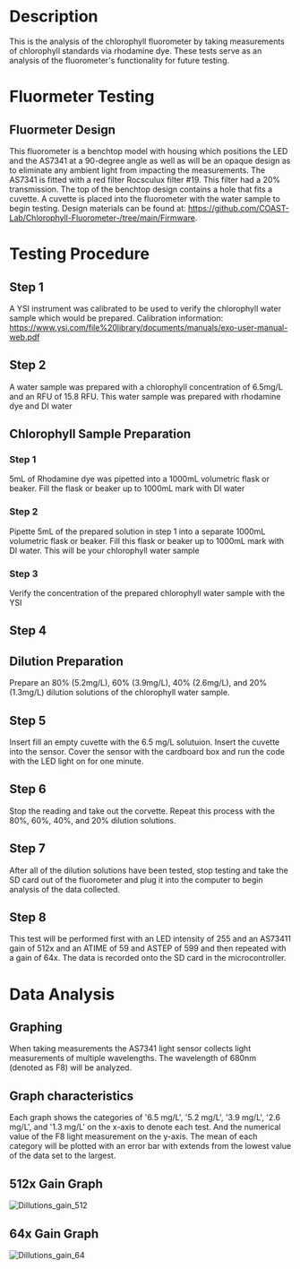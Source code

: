 # Description
This is the analysis of the chlorophyll fluorometer by taking measurements of chlorophyll standards via rhodamine dye. These tests serve as an analysis of the fluorometer's functionality for future testing.

# Fluormeter Testing
## Fluormeter Design
This fluorometer is a benchtop model with housing which positions the LED and the AS7341 at a 90-degree angle as well as will be an opaque design as to eliminate any ambient light from impacting the measurements. The AS7341 is fitted with a red filter Rocsculux filter #19. This filter had a 20% transmission. The top of the benchtop design contains a hole that fits a cuvette. A cuvette is placed into the fluorometer with the water sample to begin testing. Design materials can be found at: https://github.com/COAST-Lab/Chlorophyll-Fluorometer-/tree/main/Firmware.


# Testing Procedure
## Step 1
A YSI instrument was calibrated to be used to verify the chlorophyll water sample which would be prepared. Calibration information: https://www.ysi.com/file%20library/documents/manuals/exo-user-manual-web.pdf

## Step 2
A water sample was prepared with a chlorophyll concentration of 6.5mg/L and an RFU of 15.8 RFU. This water sample was prepared with rhodamine dye and DI water

## Chlorophyll Sample Preparation
### Step 1
5mL of Rhodamine dye was pipetted into a 1000mL volumetric flask or beaker. Fill the flask or beaker up to 1000mL mark with DI water

### Step 2
Pipette 5mL of the prepared solution in step 1 into a separate 1000mL volumetric flask or beaker. Fill this flask or beaker up to 1000mL mark with DI water. This will be your chlorophyll water sample

### Step 3
Verify the concentration of the prepared chlorophyll water sample with the YSI

## Step 4
## Dilution Preparation
Prepare an 80% (5.2mg/L), 60% (3.9mg/L), 40% (2.6mg/L), and 20% (1.3mg/L) dilution solutions of the chlorophyll water sample. 

## Step 5
Insert fill an empty cuvette with the 6.5 mg/L solutuion. Insert the cuvette into the sensor. Cover the sensor with the cardboard box and run the code with the LED light on for one minute. 

## Step 6 
Stop the reading and take out the corvette. Repeat this process with the 80%, 60%, 40%, and 20% dilution solutions. 

## Step 7
After all of the dilution solutions have been tested, stop testing and take the SD card out of the fluorometer and plug it into the computer to begin analysis of the data collected.

## Step 8
This test will be performed first with an LED intensity of 255 and an AS73411 gain of 512x and an ATIME of 59 and ASTEP of 599 and then repeated with a gain of 64x. The data is recorded onto the SD card in the microcontroller. 

# Data Analysis

## Graphing
When taking measurements the AS7341 light sensor collects light measurements of multiple wavelengths. The wavelength of 680nm (denoted as F8) will be analyzed.

## Graph characteristics
Each graph shows the categories of '6.5 mg/L', '5.2 mg/L', '3.9 mg/L', '2.6 mg/L', and '1.3 mg/L' on the x-axis to denote each test. And the numerical value of the F8 light measurement on the y-axis. The mean of each category will be plotted with an error bar with extends from the lowest value of the data set to the largest.

## 512x Gain Graph

![Dillutions_gain_512](https://github.com/jessiewynne/Chlorophyll-Fluorometer-/assets/106984291/c09a2a3d-d664-4e92-b7f5-607d3c19e98d)

## 64x Gain Graph

![Dillutions_gain_64](https://github.com/jessiewynne/Chlorophyll-Fluorometer-/assets/106984291/84f892dc-a129-4098-b200-fd9b9366fe56)



```python

```

